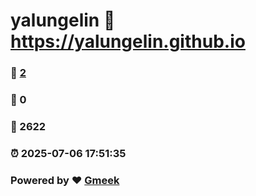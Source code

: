 # yalungelin :link: https://yalungelin.github.io 
### :page_facing_up: [2](https://yalungelin.github.io/tag.html) 
### :speech_balloon: 0 
### :hibiscus: 2622 
### :alarm_clock: 2025-07-06 17:51:35 
### Powered by :heart: [Gmeek](https://github.com/Meekdai/Gmeek)
